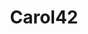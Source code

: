 ---
title: Carol42
github: https://github.com/Carol42
mode: dark
transition: 1s
score: 85.3
archetype:
- Cool Banner
- Github Actions
- Music
---